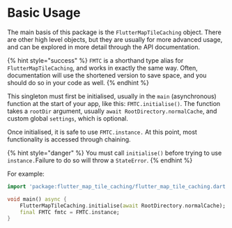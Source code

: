 # Basic Usage

The main basis of this package is the `FlutterMapTileCaching` object. There are other high level objects, but they are usually for more advanced usage, and can be explored in more detail through the API documentation.

{% hint style="success" %}
`FMTC` is a shorthand type alias for `FlutterMapTileCaching`, and works in exactly the same way. Often, documentation will use the shortened version to save space, and you should do so in your code as well.
{% endhint %}

This singleton must first be initialised, usually in the `main` (asynchronous) function at the start of your app, like this: `FMTC.initialise()`. The function takes a `rootDir` argument, usually `await RootDirectory.normalCache`, and custom global `settings`, which is optional.

Once initialised, it is safe to use `FMTC.instance.` At this point, most functionality is accessed through chaining.

{% hint style="danger" %}
You must call `initialise()` before trying to use `instance.`Failure to do so will throw a `StateError`.
{% endhint %}

For example:

```dart
import 'package:flutter_map_tile_caching/flutter_map_tile_caching.dart';

void main() async {
    FlutterMapTileCaching.initialise(await RootDirectory.normalCache);
    final FMTC fmtc = FMTC.instance;
}
```
